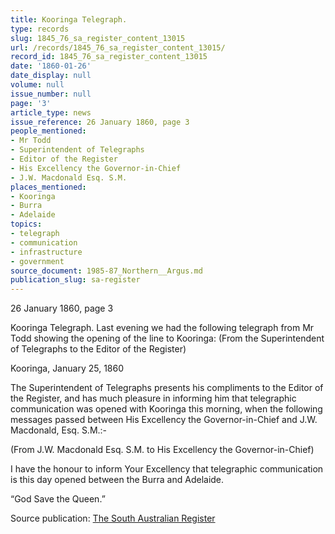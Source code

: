 ```yaml
---
title: Kooringa Telegraph.
type: records
slug: 1845_76_sa_register_content_13015
url: /records/1845_76_sa_register_content_13015/
record_id: 1845_76_sa_register_content_13015
date: '1860-01-26'
date_display: null
volume: null
issue_number: null
page: '3'
article_type: news
issue_reference: 26 January 1860, page 3
people_mentioned:
- Mr Todd
- Superintendent of Telegraphs
- Editor of the Register
- His Excellency the Governor-in-Chief
- J.W. Macdonald Esq. S.M.
places_mentioned:
- Kooringa
- Burra
- Adelaide
topics:
- telegraph
- communication
- infrastructure
- government
source_document: 1985-87_Northern__Argus.md
publication_slug: sa-register
---
```


26 January 1860, page 3

Kooringa Telegraph.  Last evening we had the following telegraph from Mr Todd showing the opening of the line to Kooringa: (From the Superintendent of Telegraphs to the Editor of the Register)

Kooringa, January 25, 1860

The Superintendent of Telegraphs presents his compliments to the Editor of the Register, and has much pleasure in informing him that telegraphic communication was opened with Kooringa this morning, when the following messages passed between His Excellency the Governor-in-Chief and J.W. Macdonald, Esq. S.M.:-

(From J.W. Macdonald Esq. S.M. to His Excellency the Governor-in-Chief)

I have the honour to inform Your Excellency that telegraphic communication is this day opened between the Burra and Adelaide.

“God Save the Queen.”

Source publication: [The South Australian Register](/publications/sa-register/)

